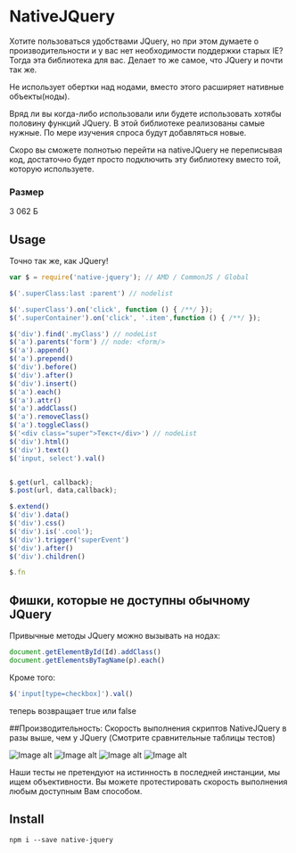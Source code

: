 # NativeJQuery
Хотите пользоваться удобствами JQuery, но при этом думаете о производительности и у вас нет необходимости поддержки старых IE?
Тогда эта библиотека для вас.
Делает то же самое, что JQuery и почти так же.

Не использует обертки над нодами, вместо этого расширяет нативные объекты(ноды).

Вряд ли вы когда-либо использовали или будете использовать хотябы половину функций JQuery.
В этой библиотеке реализованы самые нужные. По мере изучения спроса будут добавляться новые.

Скоро вы сможете полнотью перейти на nativeJQuery не переписывая код, достаточно будет просто подключить эту библиотеку вместо той, которую используете.

### Размер
3 062 Б

## Usage
Точно так же, как JQuery!
```javascript
var $ = require('native-jquery'); // AMD / CommonJS / Global

$('.superClass:last :parent') // nodelist

$('.superClass').on('click', function () { /**/ });
$('.superContainer').on('click', '.item',function () { /**/ });

$('div').find('.myClass') // nodeList
$('a').parents('form') // node: <form/>
$('a').append()
$('a').prepend()
$('div').before()
$('div').after()
$('div').insert()
$('a').each()
$('a').attr()
$('a').addClass()
$('a').removeClass()
$('a').toggleClass()
$('<div class="super">Текст</div>') // nodeList
$('div').html()
$('div').text()
$('input, select').val()


$.get(url, callback);
$.post(url, data,callback);

$.extend()
$('div').data()
$('div').css()
$('div').is('.cool');
$('div').trigger('superEvent')
$('div').after()
$('div').children()

$.fn
```
## Фишки, которые не доступны обычному JQuery

Привычные методы JQuery можно вызывать на нодах:
```javascript
document.getElementById(Id).addClass()
document.getElementsByTagName(p).each()
```
Кроме того:
```javascript
$('input[type=checkbox]').val()
````
теперь возвращает true или false

##Производительность: 
Скорость выполнения скриптов NativeJQuery в разы выше, чем у JQuery
(Смотрите сравнительные таблицы тестов)

![Image alt](https://github.com/seokirill/nativejquery/raw/descriptions/test/testsimg/1.png)
![Image alt](https://github.com/seokirill/nativejquery/raw/descriptions/test/testsimg/2.png)
![Image alt](https://github.com/seokirill/nativejquery/raw/descriptions/test/testsimg/3.png)
![Image alt](https://github.com/seokirill/nativejquery/raw/descriptions/test/testsimg/4.png)

Наши тесты не претендуют на истинность в последней инстанции, мы ищем объективности. Вы можете протестировать скорость выполнения любым доступным Вам способом.
## Install
```
npm i --save native-jquery
```